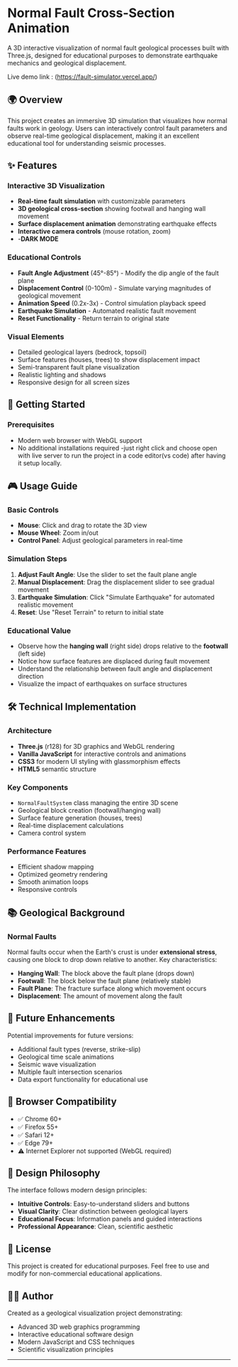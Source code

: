 # Normal Fault Cross-Section Animation

A 3D interactive visualization of normal fault geological processes built with Three.js, designed for educational purposes to demonstrate earthquake mechanics and geological displacement.

Live demo link : (https://fault-simulator.vercel.app/)

## 🌍 Overview

This project creates an immersive 3D simulation that visualizes how normal faults work in geology. Users can interactively control fault parameters and observe real-time geological displacement, making it an excellent educational tool for understanding seismic processes.

## ✨ Features

### Interactive 3D Visualization
- **Real-time fault simulation** with customizable parameters
- **3D geological cross-section** showing footwall and hanging wall movement
- **Surface displacement animation** demonstrating earthquake effects
- **Interactive camera controls** (mouse rotation, zoom)
- -**DARK MODE**

### Educational Controls
- **Fault Angle Adjustment** (45°-85°) - Modify the dip angle of the fault plane
- **Displacement Control** (0-100m) - Simulate varying magnitudes of geological movement
- **Animation Speed** (0.2x-3x) - Control simulation playback speed
- **Earthquake Simulation** - Automated realistic fault movement
- **Reset Functionality** - Return terrain to original state

### Visual Elements
- Detailed geological layers (bedrock, topsoil)
- Surface features (houses, trees) to show displacement impact
- Semi-transparent fault plane visualization
- Realistic lighting and shadows
- Responsive design for all screen sizes

## 🚀 Getting Started

### Prerequisites
- Modern web browser with WebGL support
- No additional installations required
-just right click and choose open with live server to run the project in a code editor(vs code) after having it setup locally.

## 🎮 Usage Guide

### Basic Controls
- **Mouse**: Click and drag to rotate the 3D view
- **Mouse Wheel**: Zoom in/out
- **Control Panel**: Adjust geological parameters in real-time

### Simulation Steps
1. **Adjust Fault Angle**: Use the slider to set the fault plane angle
2. **Manual Displacement**: Drag the displacement slider to see gradual movement
3. **Earthquake Simulation**: Click "Simulate Earthquake" for automated realistic movement
4. **Reset**: Use "Reset Terrain" to return to initial state

### Educational Value
- Observe how the **hanging wall** (right side) drops relative to the **footwall** (left side)
- Notice how surface features are displaced during fault movement
- Understand the relationship between fault angle and displacement direction
- Visualize the impact of earthquakes on surface structures

## 🛠️ Technical Implementation

### Architecture
- **Three.js** (r128) for 3D graphics and WebGL rendering
- **Vanilla JavaScript** for interactive controls and animations
- **CSS3** for modern UI styling with glassmorphism effects
- **HTML5** semantic structure

### Key Components
- `NormalFaultSystem` class managing the entire 3D scene
- Geological block creation (footwall/hanging wall)
- Surface feature generation (houses, trees)
- Real-time displacement calculations
- Camera control system

### Performance Features
- Efficient shadow mapping
- Optimized geometry rendering
- Smooth animation loops
- Responsive controls

## 📚 Geological Background

### Normal Faults
Normal faults occur when the Earth's crust is under **extensional stress**, causing one block to drop down relative to another. Key characteristics:

- **Hanging Wall**: The block above the fault plane (drops down)
- **Footwall**: The block below the fault plane (relatively stable)
- **Fault Plane**: The fracture surface along which movement occurs
- **Displacement**: The amount of movement along the fault

## 🔧 Future Enhancements

Potential improvements for future versions:
- Additional fault types (reverse, strike-slip)
- Geological time scale animations
- Seismic wave visualization
- Multiple fault intersection scenarios
- Data export functionality for educational use

## 📱 Browser Compatibility

- ✅ Chrome 60+
- ✅ Firefox 55+
- ✅ Safari 12+
- ✅ Edge 79+
- ⚠️ Internet Explorer not supported (WebGL required)

## 🎨 Design Philosophy

The interface follows modern design principles:
- **Intuitive Controls**: Easy-to-understand sliders and buttons
- **Visual Clarity**: Clear distinction between geological layers
- **Educational Focus**: Information panels and guided interactions
- **Professional Appearance**: Clean, scientific aesthetic

## 📄 License

This project is created for educational purposes. Feel free to use and modify for non-commercial educational applications.

## 👨‍💻 Author

Created as a geological visualization project demonstrating:
- Advanced 3D web graphics programming
- Interactive educational software design
- Modern JavaScript and CSS techniques
- Scientific visualization principles

---
